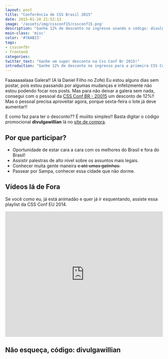 ```yaml
---
layout: post
title: "Conferência de CSS Brasil 2015"
date: 2015-01-28 21:52:13
image: '/assets/img/cssconf15/cssconf15.png'
description: "Ganhe 12% de desconto no ingresso usando o código: divulgawillian"
main-class: 'misc'
color: '#7AAB13'
tags:
- cssconfbr
- frontend
categories:
twitter_text: "Ganhe um super desconto na Css Conf Br 2015!"
introduction: "Ganhe 12% de desconto no ingresso para a primeira CSS Conf no Brasil usando o código: divulgawillian."
---
```


Faaaaaaalaaa Galera!! (A lá Daniel Filho no Zofe) Eu estou alguns dias sem postar, pois estou passando por algumas mudanças e infelizmente não estou podendo focar nos posts. Mas para não deixar a galera sem nada, consegui com o pessoal da [CSS Conf BR - 20015](http://www.conferenciacssbrasil.com.br/) um desconto de 12%!! Mas o pessoal precisa aproveitar agora, porque sexta-feira o lote já deve aumentar!!

E como faz para ter o desconto?? É muiiito simples!! Basta digitar o código promocional **divulgawillian** lá no [site de compra](http://www.eventick.com.br/conferenciacssbrasil).

## Por que participar?

* Oportunidade de estar cara a cara com os melhores do Brasil e fora do Brasil!
* Assistir palestras de alto nível sobre os assuntos mais legais.
* Conhecer muita gente maneira <s>e até umas gatinhas. </s>
* Passear por Sampa, conhecer essa cidade que não dorme.

## Vídeos lá de Fora

Se você como eu, já está animadão e quer já ir esquentando, assiste essa playlist da CSS Conf EU 2014.

<iframe style="width: 100% !important; height: 400px" src="https://www.youtube.com/embed/bdQ-Okw9gPY?list=PL8rji95IPUUCSh--SjiyhiH1TXHx4avCM" frameborder="0" allowfullscreen></iframe>

## Não esqueça, código: divulgawillian